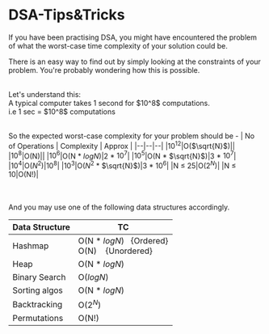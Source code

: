 # DSA-Tips&Tricks

If you have been practising DSA, you might have encountered the problem of what the worst-case time complexity of your solution could be.

There is an easy way to find out by simply looking at the constraints of your problem. You're probably wondering how this is possible.

<br/>
Let's understand this:<br/>
A typical computer takes 1 second for $10^8$ computations.<br/>
i.e 1 sec = $10^8$ computations<br/><br/>

So the expected worst-case complexity for your problem should be -
| No of Operations | Complexity | Approx |
|--|--|--|
|10<sup>12</sup>|O($\sqrt{N}$)||
|$10^8$|O(N)||
|$10^6$|O(N * $log{N}$)|2 * $10^7$|
|$10^5$|O(N * $\sqrt{N}$)|3 * $10^7$|
|$10^4$|O($N^2$)|$10^8$|
|$10^3$|O($N^2$ * $\sqrt{N}$)|3 * $10^6$|
|N $\leq$ 25|O($2^N$)|
|N $\leq$ 10|O(N!)|

<br/>
<br/>
And you may use one of the following data structures accordingly.

|Data Structure|TC|
|--|--|
|Hashmap|O(N * $log{N}$)&nbsp;&nbsp;&nbsp;{Ordered}<br/>O(N)&nbsp;&nbsp;&nbsp;&nbsp;{Unordered}|
|Heap|O(N * $log{N}$)|
|Binary Search|O($log{N}$)|
|Sorting algos|O(N * $log{N}$)|
|Backtracking|O($2^N$)|
|Permutations|O(N!)|
